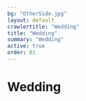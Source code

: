 ```yaml
---
bg: "OtherSide.jpg"
layout: default
crawlertitle: "Wedding"
title: "Wedding"
summary: "Wedding"
active: true
order: 01
---
```


# Wedding



<!--
{% for post in site.posts limit: 5 %}
  <article class="index-page">
    <h2><a href="{{ post.url | relative_url }}">{{ post.title }}</a></h2>
    {{ post.excerpt }}
  </article>
{% endfor %}
-->
